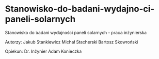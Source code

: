 # Stanowisko-do-badani-wydajno-ci-paneli-solarnych
Stanowisko do badani wydajności paneli solarnych - praca inżynierska 

Autorzy:
Jakub Stankiewicz
Michał Stacherski
Bartosz Skowroński

Opiekun:
Dr. Inżynier Adam Konieczka
